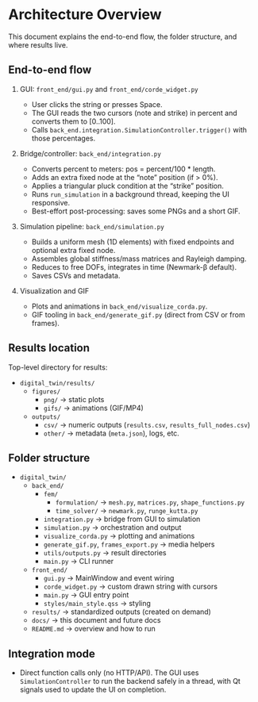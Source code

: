 # Architecture Overview

This document explains the end-to-end flow, the folder structure, and where results live.

## End-to-end flow

1) GUI: `front_end/gui.py` and `front_end/corde_widget.py`
   - User clicks the string or presses Space.
   - The GUI reads the two cursors (note and strike) in percent and converts them to [0..100].
   - Calls `back_end.integration.SimulationController.trigger()` with those percentages.

2) Bridge/controller: `back_end/integration.py`
   - Converts percent to meters: pos = percent/100 * length.
   - Adds an extra fixed node at the “note” position (if > 0%).
   - Applies a triangular pluck condition at the “strike” position.
   - Runs `run_simulation` in a background thread, keeping the UI responsive.
   - Best-effort post-processing: saves some PNGs and a short GIF.

3) Simulation pipeline: `back_end/simulation.py`
   - Builds a uniform mesh (1D elements) with fixed endpoints and optional extra fixed node.
   - Assembles global stiffness/mass matrices and Rayleigh damping.
   - Reduces to free DOFs, integrates in time (Newmark-β default).
   - Saves CSVs and metadata.

4) Visualization and GIF
   - Plots and animations in `back_end/visualize_corda.py`.
   - GIF tooling in `back_end/generate_gif.py` (direct from CSV or from frames).

## Results location

Top-level directory for results:

- `digital_twin/results/`
  - `figures/`
    - `png/`  → static plots
    - `gifs/` → animations (GIF/MP4)
  - `outputs/`
    - `csv/`   → numeric outputs (`results.csv`, `results_full_nodes.csv`)
    - `other/` → metadata (`meta.json`), logs, etc.

## Folder structure

- `digital_twin/`
  - `back_end/`
    - `fem/`
      - `formulation/` → `mesh.py`, `matrices.py`, `shape_functions.py`
      - `time_solver/` → `newmark.py`, `runge_kutta.py`
    - `integration.py` → bridge from GUI to simulation
    - `simulation.py` → orchestration and output
    - `visualize_corda.py` → plotting and animations
    - `generate_gif.py`, `frames_export.py` → media helpers
    - `utils/outputs.py` → result directories
    - `main.py` → CLI runner
  - `front_end/`
    - `gui.py` → MainWindow and event wiring
    - `corde_widget.py` → custom drawn string with cursors
    - `main.py` → GUI entry point
    - `styles/main_style.qss` → styling
  - `results/` → standardized outputs (created on demand)
  - `docs/` → this document and future docs
  - `README.md` → overview and how to run

## Integration mode

- Direct function calls only (no HTTP/API). The GUI uses `SimulationController` to run the backend safely in a thread, with Qt signals used to update the UI on completion.
